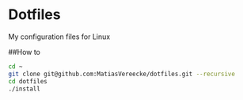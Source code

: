 # Dotfiles

My configuration files for Linux

##How to

```bash
cd ~
git clone git@github.com:MatiasVereecke/dotfiles.git --recursive
cd dotfiles
./install

```
